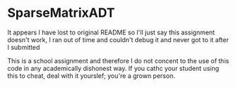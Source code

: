 # SparseMatrixADT

It appears I have lost to original README so I'll just say this assignment doesn't work, I ran out of time and couldn't debug it and never got to it after I submitted

This is a school assignment and therefore I do not concent to the use of this code in any academically dishonest way. If you cathc your student using this to cheat, deal with it yourslef; you're a grown person.
